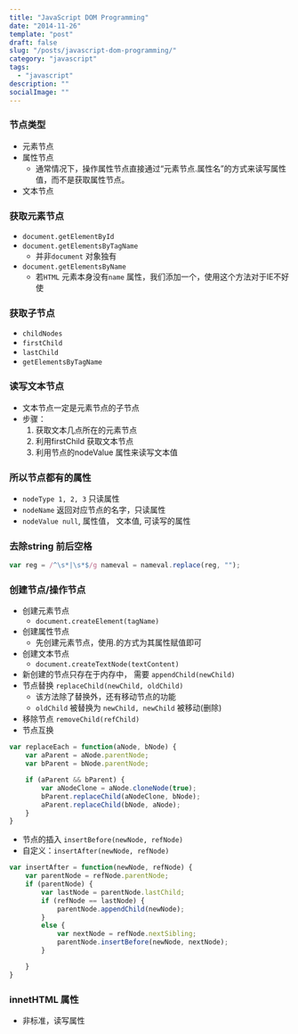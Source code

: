 ```yaml
---
title: "JavaScript DOM Programming"
date: "2014-11-26"
template: "post"
draft: false
slug: "/posts/javascript-dom-programming/"
category: "javascript"
tags:
  - "javascript"
description: ""
socialImage: ""
---
```


### 节点类型

+ 元素节点
+ 属性节点
  - 通常情况下，操作属性节点直接通过“元素节点.属性名”的方式来读写属性值，而不是获取属性节点。
+ 文本节点

### 获取元素节点

+ `document.getElementById`
+ `document.getElementsByTagName`
  - 并非`document` 对象独有
+ `document.getElementsByName`
  - 若`HTML` 元素本身没有`name` 属性，我们添加一个，使用这个方法对于IE不好使

### 获取子节点

+ `childNodes`
+ `firstChild`
+ `lastChild`
+ `getElementsByTagName`

### 读写文本节点

+ 文本节点一定是元素节点的子节点
+ 步骤：
  1. 获取文本几点所在的元素节点
  2. 利用firstChild 获取文本节点
  3. 利用节点的nodeValue 属性来读写文本值

### 所以节点都有的属性

+ `nodeType 1, 2, 3` 只读属性
+ `nodeName` 返回对应节点的名字，只读属性
+ `nodeValue null`, 属性值， 文本值, 可读写的属性

### 去除string 前后空格

```javascript
var reg = /^\s*|\s*$/g nameval = nameval.replace(reg, "");
```

### 创建节点/操作节点

+ 创建元素节点
  - `document.createElement(tagName)`
+ 创建属性节点
  - 先创建元素节点，使用.的方式为其属性赋值即可
+ 创建文本节点
  - `document.createTextNode(textContent)`
+ 新创建的节点只存在于内存中， 需要 `appendChild(newChild)`
+ 节点替换 `replaceChild(newChild, oldChild)`
  - 该方法除了替换外，还有移动节点的功能
  - `oldChild` 被替换为 `newChild, newChild` 被移动(删除)
+ 移除节点 `removeChild(refChild)`
+ 节点互换

```javascript
var replaceEach = function(aNode, bNode) {
    var aParent = aNode.parentNode;
    var bParent = bNode.parentNode;

    if (aParent && bParent) {
        var aNodeClone = aNode.cloneNode(true);
        bParent.replaceChild(aNodeClone, bNode);
        aParent.replaceChild(bNode, aNode);
    }
}
```

+ 节点的插入 `insertBefore(newNode, refNode)`
+ 自定义：`insertAfter(newNode, refNode)`

```javascript
var insertAfter = function(newNode, refNode) {
    var parentNode = refNode.parentNode;
    if (parentNode) {
        var lastNode = parentNode.lastChild;
        if (refNode == lastNode) {
            parentNode.appendChild(newNode);
        }
        else {
            var nextNode = refNode.nextSibling;
            parentNode.insertBefore(newNode, nextNode);
        }

    }
}
```

### innetHTML 属性
+ 非标准，读写属性